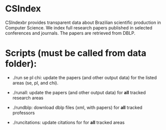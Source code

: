 # CSIndex

CSIndexbr provides transparent data about Brazilian scientific production in Computer Science. We index full research papers published in selected conferences and journals. The papers are retrieved from DBLP.

# Scripts (must be called from data folder):

* ./run se pl chi: update the papers (and other output data) for the listed areas (se, pl, and chi). 

* ./runall: update the papers (and other output data) for **all** tracked research areas

* ./rundblp: download dblp files (xml, with papers) for **all** tracked professors

* ./runcitations: update citations for for **all** tracked areas
